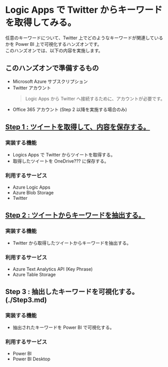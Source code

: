 # Logic Apps で Twitter からキーワードを取得してみる。
任意のキーワードについて、Twitter 上でどのようなキーワードが関連しているかを Power BI 上で可視化するハンズオンです。  
このハンズオンでは、以下の内容を実施します。

## このハンズオンで準備するもの
- Microsoft Azure サブスクリプション
- Twitter アカウント
    > Logic Apps から Twitter へ接続するために、アカウントが必要です。
- Office 365 アカウント (Step 2 以降を実施する場合のみ)

## [Step 1 : ツイートを取得して、内容を保存する。](./Step1.md)

### 実装する機能
- Logics Apps で Twitter からツイートを取得する。
- 取得したツイートを OneDrive??? に保存する。

### 利用するサービス
- Azure Logic Apps
- Azure Blob Storage
- Twitter

## [Step 2 : ツイートからキーワードを抽出する。](./Step2.md)

### 実装する機能
- Twitter から取得したツイートからキーワードを抽出する。

### 利用するサービス
- Azure Text Analytics API (Key Phrase)
- Azure Table Storage

## Step 3 : 抽出したキーワードを可視化する。(./Step3.md)

### 実装する機能
- 抽出されたキーワードを Power BI で可視化する。

### 利用するサービス
- Power BI
- Power BI Desktop
